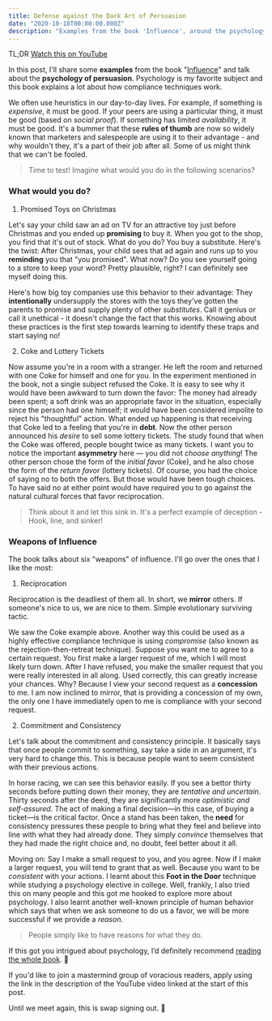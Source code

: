 ```yaml
---
title: Defense against the Dark Art of Persuasion
date: "2020-10-18T00:00:00.000Z"
description: "Examples from the book 'Influence', around the psychology of persuasion."
---
```


TL;DR [Watch this on YouTube](https://www.youtube.com/watch?v=S7hVl7JCQAg)

In this post, I'll share some **examples** from the book "[Influence](https://amzn.to/2YXiart)" and talk about the **psychology of persuasion**. Psychology is my favorite subject and this book explains a lot about how compliance techniques work.

We often use heuristics in our day-to-day lives. For example, if something is *expensive*, it must be good. If your peers are using a particular thing, it must be good (based on *social proof*). If something has limited *availability*, it must be good. It's a bummer that these **rules of thumb** are now so widely known that marketers and salespeople are using it to their advantage - and why wouldn't they, it's a part of their job after all. Some of us might think that we can't be fooled.

> Time to test! Imagine what would you do in the following scenarios?

### What would you do?

1. Promised Toys on Christmas

Let's say your child saw an ad on TV for an attractive toy just before Christmas and you ended up **promising** to buy it. When you got to the shop, you find that it's out of stock. What do you do? You buy a substitute. Here's the twist: After Christmas, your child sees that ad again and runs up to you **reminding** you that "you promised". What now? Do you see yourself going to a store to keep your word? Pretty plausible, right? I can definitely see myself doing this.

Here's how big toy companies use this behavior to their advantage: They **intentionally** undersupply the stores with the toys they've gotten the parents to promise and supply plenty of other *substitutes*. Call it genius or call it unethical - it doesn't change the fact that this works. Knowing about these practices is the first step towards learning to identify these traps and start saying no!

2. Coke and Lottery Tickets

Now assume you're in a room with a stranger. He left the room and returned with one Coke for himself and one for you. In the experiment mentioned in the book, not a single subject refused the Coke. It is easy to see why it would have been awkward to turn down the favor: The money had already been spent; a soft drink was an appropriate favor in the situation, especially since the person had one himself; it would have been considered impolite to reject his "thoughtful" action. What ended up happening is that receiving that Coke led to a feeling that you're in **debt**. Now the other person announced his *desire* to sell some lottery tickets. The study found that when the Coke was offered, people bought twice as many tickets. I want you to notice the important **asymmetry** here — you did not *choose anything*! The other person chose the form of the *initial favor* (Coke), and he also chose the form of the *return favor* (lottery tickets). Of course, you had the choice of saying no to both the offers. But those would have been tough choices. To have said no at either point would have required you to go against the natural cultural forces that favor reciprocation.

> Think about it and let this sink in. It's a perfect example of deception - Hook, line, and sinker!

### Weapons of Influence

The book talks about six "weapons" of influence. I'll go over the ones that I like the most:

1. Reciprocation

Reciprocation is the deadliest of them all. In short, we **mirror** others. If someone's nice to us, we are nice to them. Simple evolutionary surviving tactic.

We saw the Coke example above. Another way this could be used as a highly effective compliance technique is using *compromise* (also known as the rejection-then-retreat technique). Suppose you want me to agree to a certain request. You first make a larger request of me, which I will most likely turn down. After I have refused, you make the smaller request that you were really interested in all along. Used correctly, this can greatly increase your chances. Why? Because I view your second request as a **concession** to me. I am now inclined to mirror, that is providing a concession of my own, the only one I have immediately open to me is compliance with your second request.

2. Commitment and Consistency

Let's talk about the commitment and consistency principle. It basically says that once people commit to something, say take a side in an argument, it's very hard to change this. This is because people want to seem consistent with their previous actions.

In horse racing, we can see this behavior easily. If you see a bettor thirty seconds before putting down their money, they are *tentative and uncertain*. Thirty seconds after the deed, they are significantly more *optimistic and self-assured*. The act of making a final decision—in this case, of buying a ticket—is the critical factor. Once a stand has been taken, the **need** for consistency pressures these people to bring what they feel and believe into line with what they had already done. They simply *convince* themselves that they had made the right choice and, no doubt, feel better about it all.

Moving on: Say I make a small request to you, and you agree. Now if I make a larger request, you will tend to grant that as well. Because you want to be *consistent* with your actions. I learnt about this **Foot in the Door** technique while studying a psychology elective in college. Well, frankly, I also tried this on many people and this got me hooked to explore more about psychology. I also learnt another well-known principle of human behavior which says that when we ask someone to do us a favor, we will be more successful if we provide a *reason*.

> People simply like to have reasons for what they do.

If this got you intrigued about psychology, I’d definitely recommend [reading the whole book](https://amzn.to/2YXiart). 💯

If you'd like to join a mastermind group of voracious readers, apply using the link in the description of the YouTube video linked at the start of this post.

Until we meet again, this is swap signing out. 🖖
